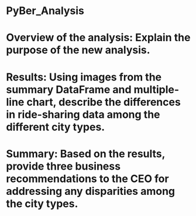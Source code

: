 # PyBer_Analysis
# Overview of the analysis: Explain the purpose of the new analysis.
# Results: Using images from the summary DataFrame and multiple-line chart, describe the differences in ride-sharing data among the different city types.
# Summary: Based on the results, provide three business recommendations to the CEO for addressing any disparities among the city types.
